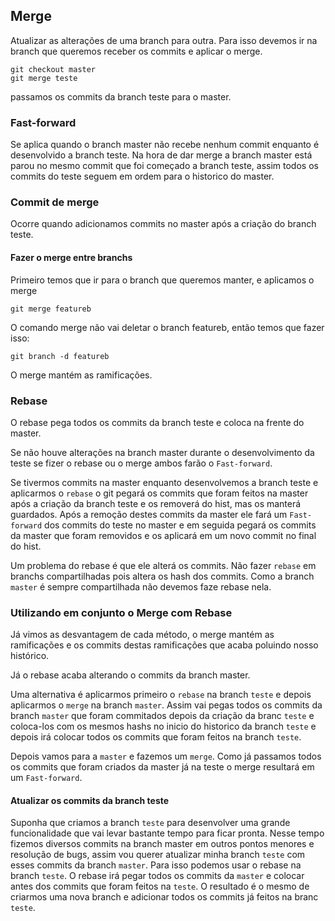 ## Merge
Atualizar as alterações de uma branch para outra. Para isso devemos ir na branch 
que queremos receber os commits e aplicar o merge.

    git checkout master
    git merge teste

passamos os commits da branch teste para o master.

### Fast-forward
Se aplica quando o branch master não recebe nenhum commit enquanto é 
desenvolvido a branch teste. Na hora de dar merge a branch master está parou no
mesmo commit que foi começado a branch teste, assim todos os commits do teste 
seguem em ordem para o historico do master.

### Commit de merge
Ocorre quando adicionamos commits no master após a criação do branch teste.

#### Fazer o merge entre branchs
Primeiro temos que ir para o branch que queremos manter, e aplicamos o merge

    git merge featureb

O comando merge não vai deletar o branch featureb, então temos que fazer isso:

    git branch -d featureb

O merge mantém as ramificações.


### Rebase 
O rebase pega todos os commits da branch teste e coloca na frente do master.

Se não houve alterações na branch master durante o desenvolvimento da teste
se fizer o rebase ou o merge ambos farão o `Fast-forward`.

Se tivermos commits na master enquanto desenvolvemos a branch teste e aplicarmos
o `rebase` o git pegará os commits que foram feitos na master após a criação 
da branch teste e os removerá do hist, mas os manterá guardados. Após a remoção 
destes commits da master ele fará um `Fast-forward` dos commits do teste no master 
e em seguida pegará os commits da master que foram removidos e os aplicará em 
um novo commit no final do hist.

Um problema do rebase é que ele alterá os commits. Não fazer `rebase` em branchs 
compartilhadas pois altera os hash dos commits. Como a branch `master` é sempre 
compartilhada não devemos faze rebase nela.


### Utilizando em conjunto o Merge com Rebase
Já vimos as desvantagem de cada método, o merge mantém as ramificações e os commits 
destas ramificações que acaba poluindo nosso histórico.

Já o rebase acaba alterando o commits da branch master.

Uma alternativa é aplicarmos primeiro o `rebase` na branch `teste` e depois 
aplicarmos o `merge` na branch `master`. Assim vai pegas todos os commits da 
branch `master` que foram commitados depois da criação da branc `teste` e coloca-los 
com os mesmos hashs no inicio do historico da branch `teste` e depois irá 
colocar todos os commits que foram feitos na branch `teste`. 

Depois vamos para a `master` e fazemos um `merge`. Como já passamos todos os 
commits que foram criados da master já na teste o merge resultará em um `Fast-forward`.


#### Atualizar os commits da branch teste
Suponha que criamos a branch `teste` para desenvolver uma grande funcionalidade 
que vai levar bastante tempo para ficar pronta. Nesse tempo fizemos diversos 
commits na branch master em outros pontos menores e resolução de bugs, assim
vou querer atualizar minha branch `teste` com esses commits da branch `master`.
Para isso podemos usar o rebase na branch `teste`. O rebase irá pegar todos os 
commits da `master` e colocar antes dos commits que foram feitos na `teste`.
O resultado é o mesmo de criarmos uma nova branch e adicionar todos os commits 
já feitos na branc `teste`.
